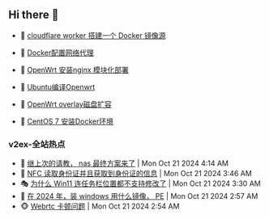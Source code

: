 ## Hi there 👋

<!--
**dkyg666/dkyg666** is a ✨ _special_ ✨ repository because its `README.md` (this file) appears on your GitHub profile.

Here are some ideas to get you started:

- 🔭 I’m currently working on ...
- 🌱 I’m currently learning ...
- 👯 I’m looking to collaborate on ...
- 🤔 I’m looking for help with ...
- 💬 Ask me about ...
- 📫 How to reach me: ...
- 😄 Pronouns: ...
- ⚡ Fun fact: ...
-->

<!-- BLOG-POST-LIST:START -->
- 🦩 [cloudflare worker 搭建一个 Docker 镜像源](http://blog.1996099.xyz/archives/cloudflare-worker-da-jian-yi-ge-docker-jing-xiang-zhan) 

- 🚦 [Docker配置网络代理](http://blog.1996099.xyz/archives/dockerpei-zhi-wang-luo-dai-li) 

- 🫶 [OpenWrt 安装nginx 模块化部署](http://blog.1996099.xyz/archives/openwrt-an-zhuang-nginx-mo-kuai-hua-bu-shu) 

- 🦄 [Ubuntu编译Openwrt](http://blog.1996099.xyz/archives/ubuntuzi-bian-yi-openwrt) 

- 🐻 [OpenWrt overlay磁盘扩容](http://blog.1996099.xyz/archives/openwrt-overlay) 

- 🤖 [CentOS 7 安装Docker环境](http://blog.1996099.xyz/archives/centos-docker) 
<!-- BLOG-POST-LIST:END -->

### v2ex-全站热点
<!-- v2ex:START -->
- 🥸 [继上次的请教， nas 最终方案来了](https://www.v2ex.com/t/1082149#reply0) | Mon Oct 21 2024 4:14 AM
- 🤗 [NFC 读取身份证并且获取到身份证的信息](https://www.v2ex.com/t/1082137#reply8) | Mon Oct 21 2024 3:46 AM
- 🎭 [为什么 Win11 连任务栏位置都不支持修改了](https://www.v2ex.com/t/1082126#reply0) | Mon Oct 21 2024 3:30 AM
- 🥷 [在 2024 年，装 windows 用什么镜像， PE](https://www.v2ex.com/t/1082106#reply21) | Mon Oct 21 2024 2:57 AM
- 🐵 [Webrtc 卡顿问题](https://www.v2ex.com/t/1082102#reply3) | Mon Oct 21 2024 2:54 AM<!-- v2ex:END -->

